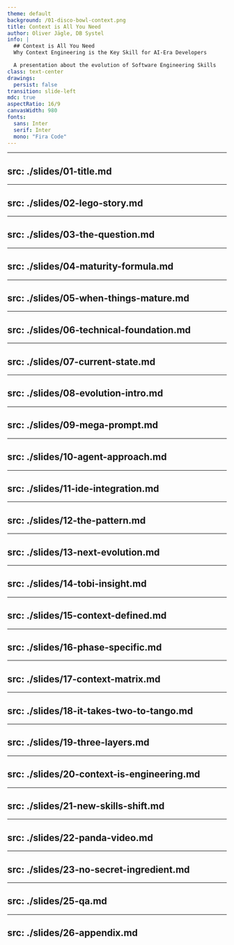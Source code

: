 ```yaml
---
theme: default
background: /01-disco-bowl-context.png
title: Context is All You Need
author: Oliver Jägle, DB Systel
info: |
  ## Context is All You Need
  Why Context Engineering is the Key Skill for AI-Era Developers

  A presentation about the evolution of Software Engineering Skills
class: text-center
drawings:
  persist: false
transition: slide-left
mdc: true
aspectRatio: 16/9
canvasWidth: 980
fonts:
  sans: Inter
  serif: Inter
  mono: "Fira Code"
---
```


---
src: ./slides/01-title.md
---

---
src: ./slides/02-lego-story.md
---

---
src: ./slides/03-the-question.md
---

---
src: ./slides/04-maturity-formula.md
---

---
src: ./slides/05-when-things-mature.md
---

---
src: ./slides/06-technical-foundation.md
---

---
src: ./slides/07-current-state.md
---

---
src: ./slides/08-evolution-intro.md
---

---
src: ./slides/09-mega-prompt.md
---

---
src: ./slides/10-agent-approach.md
---

---
src: ./slides/11-ide-integration.md
---

---
src: ./slides/12-the-pattern.md
---

---
src: ./slides/13-next-evolution.md
---

---
src: ./slides/14-tobi-insight.md
---

---
src: ./slides/15-context-defined.md
---

---
src: ./slides/16-phase-specific.md
---

---
src: ./slides/17-context-matrix.md
---

---
src: ./slides/18-it-takes-two-to-tango.md
---

---
src: ./slides/19-three-layers.md
---

---
src: ./slides/20-context-is-engineering.md
---

---
src: ./slides/21-new-skills-shift.md
---

---
src: ./slides/22-panda-video.md
---

---
src: ./slides/23-no-secret-ingredient.md
---

---
src: ./slides/25-qa.md
---

---
src: ./slides/26-appendix.md
---
